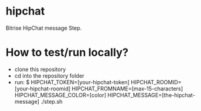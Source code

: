 hipchat
=======

Bitrise HipChat message Step.


# How to test/run locally?

- clone this repository
- cd into the repository folder
- run: $ HIPCHAT_TOKEN=[your-hipchat-token] HIPCHAT_ROOMID=[your-hipchat-roomid] HIPCHAT_FROMNAME=[max-15-characters] HIPCHAT_MESSAGE_COLOR=[color] HIPCHAT_MESSAGE=[the-hipchat-message] ./step.sh
